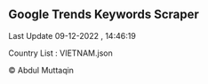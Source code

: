 

## Google Trends Keywords Scraper 
 
Last Update 09-12-2022 , 14:46:19

Country List :
VIETNAM.json



© Abdul Muttaqin 
